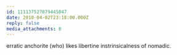 ```yaml
---
id: 111137527879445047
date: 2010-04-02T23:18:00.000Z
reply: false
media_attachments: 0
---
```


<p>erratic anchorite (who) likes libertine instrinsicalness of nomadic.</p> ​​​​

